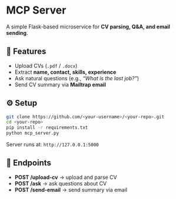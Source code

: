# MCP Server  

A simple Flask-based microservice for **CV parsing, Q&A, and email sending**.  

## 🚀 Features
- Upload CVs (`.pdf` / `.docx`)  
- Extract **name, contact, skills, experience**  
- Ask natural questions (e.g., *“What is the last job?”*)  
- Send CV summary via **Mailtrap email**  

## ⚙️ Setup
```bash
git clone https://github.com/<your-username>/<your-repo>.git
cd <your-repo>
pip install -r requirements.txt
python mcp_server.py
````

Server runs at: `http://127.0.0.1:5000`

## 📡 Endpoints

* **POST /upload-cv** → upload and parse CV
* **POST /ask** → ask questions about CV
* **POST /send-email** → send summary via email
